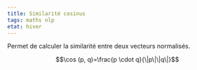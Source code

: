 ```yaml
---
title: Similarité cosinus
tags: maths nlp
etat: hiver
---
```


Permet de calculer la similarité entre deux vecteurs normalisés.

$$\cos (p, q)=\frac{p \cdot q}{\|p\|\|q\|}$$